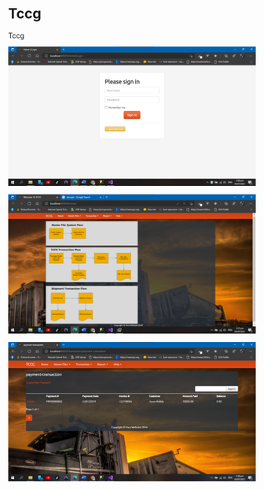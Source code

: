 # Tccg

Tccg

![Tccg](https://github.com/rowen101/Tccg/blob/main/photo/1.png)

![Tccg](https://github.com/rowen101/Tccg/blob/main/photo/2.png)

![Tccg](https://github.com/rowen101/Tccg/blob/main/photo/3.png)
